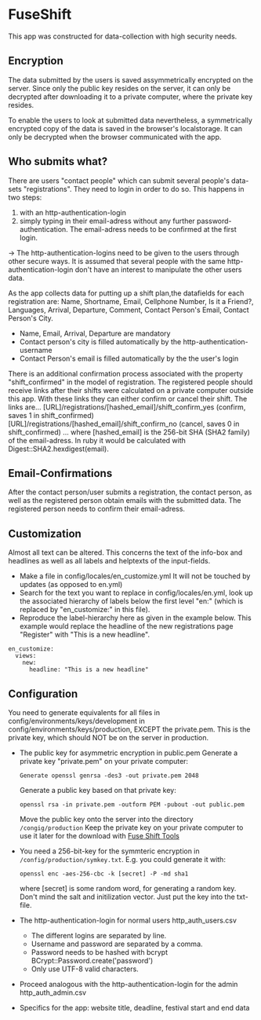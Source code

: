 # FuseShift

This app was constructed for data-collection with high security needs. 

## Encryption
The data submitted by the users is saved assymmetrically encrypted on the server. Since only the public key resides on the server, it can only be decrypted after downloading it to a private computer, where the private key resides.

To enable the users to look at submitted data nevertheless, a symmetrically encrypted copy of the data is saved in the browser's localstorage. It can only be decrypted when the browser communicated with the app.

## Who submits what?

There are users "contact people" which can submit several people's data-sets "registrations". They need to login in order to do so. This happens in two steps: 
1. with an http-authentication-login
2. simply typing in their email-adress without any further password-authentication. The email-adress needs to be confirmed at the first login.

-> The http-authentication-logins need to be given to the users through other secure ways. It is assumed that several people with the same http-authentication-login don't have an interest to manipulate the other users data.

As the app collects data for putting up a shift plan,the datafields for each registration are: Name, Shortname, Email, Cellphone Number, Is it a Friend?, Languages, Arrival, Departure, Comment, Contact Person's Email, Contact Person's City.
- Name, Email, Arrival, Departure are mandatory
- Contact person's city is filled automatically by the http-authentication-username
- Contact Person's email is filled automatically by the the user's login

There is an additional confirmation process associated with the property "shift_confirmed" in the model of registration. The registered people should receive links after their shifts were calculated on a private computer outside this app. With these links they can either confirm or cancel their shift. The links are...
[URL]/registrations/[hashed_email]/shift_confirm_yes (confirm, saves 1 in shift_confirmed)
[URL]/registrations/[hashed_email]/shift_confirm_no (cancel, saves 0 in shift_confirmed)
... where [hashed_email] is the 256-bit SHA (SHA2 family) of the email-adress. In ruby it would be calculated with Digest::SHA2.hexdigest(email).


## Email-Confirmations
After the contact person/user submits a registration, the contact person, as well as the registered person obtain emails with the submitted data. The registered person needs to confirm their email-adress.

## Customization
Almost all text can be altered. This concerns the text of the info-box and headlines as well as all labels and helptexts of the input-fields.

- Make a file in config/locales/en_customize.yml 
  It will not be touched by updates (as opposed to en.yml)
- Search for the text you want to replace in config/locales/en.yml, look up the associated hierarchy of labels below the first level "en:" (which is replaced by "en_customize:" in this file).
- Reproduce the label-hierarchy here as given in the example below. This example would replace the headline of the new registrations page "Register" with "This is a new headline".
```
en_customize:
  views:
    new:
      headline: "This is a new headline"
```

## Configuration
You need to generate equivalents for all files in config/environments/keys/development in config/environments/keys/production, EXCEPT the private.pem. This is the private key, which should NOT be on the server in production.
 
* The public key for asymmetric encryption in public.pem
  Generate a private key "private.pem" on your private computer: 
  ```
  Generate openssl genrsa -des3 -out private.pem 2048
  ```
  Generate a public key based on that private key:
  ```
  openssl rsa -in private.pem -outform PEM -pubout -out public.pem
  ```
  Move the public key onto the server into the directory ```/congig/production```
  Keep the private key on your private computer to use it later for the download with [Fuse Shift Tools](https://github.com/magicjascha/fuse_shift_tools) 

  
* You need a 256-bit-key for the symmteric encryption in ```/config/production/symkey.txt```. E.g. you could generate it with:
  ```
  openssl enc -aes-256-cbc -k [secret] -P -md sha1
  ```
  where [secret] is some random word, for generating a random key. Don't mind the salt and initilization vector. Just put the key into the txt-file.

* The http-authentication-login for normal users http_auth_users.csv

  * The different logins are separated by line.
  * Username and password are separated by a comma.
  * Password needs to be hashed with bcrypt BCrypt::Password.create('password')
  * Only use UTF-8 valid characters.

* Proceed analogous with the http-authentication-login for the admin http_auth_admin.csv

* Specifics for the app: website title, deadline, festival start and end data